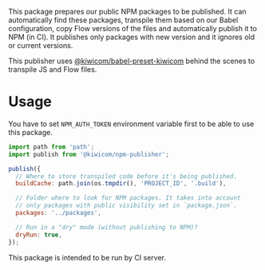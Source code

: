 This package prepares our public NPM packages to be published. It can automatically find these packages, transpile them based on our Babel configuration, copy Flow versions of the files and automatically publish it to NPM (in CI). It publishes only packages with new version and it ignores old or current versions.

This publisher uses [@kiwicom/babel-preset-kiwicom](https://www.npmjs.com/package/@kiwicom/babel-preset-kiwicom) behind the scenes to transpile JS and Flow files.

# Usage

You have to set `NPM_AUTH_TOKEN` environment variable first to be able to use this package.

```js
import path from 'path';
import publish from '@kiwicom/npm-publisher';

publish({
  // Where to store transpiled code before it's being published.
  buildCache: path.join(os.tmpdir(), 'PROJECT_ID', '.build'),

  // Folder where to look for NPM packages. It takes into account
  // only packages with public visibility set in `package.json`.
  packages: '../packages',

  // Run in a "dry" mode (without publishing to NPM)?
  dryRun: true,
});
```

This package is intended to be run by CI server.
